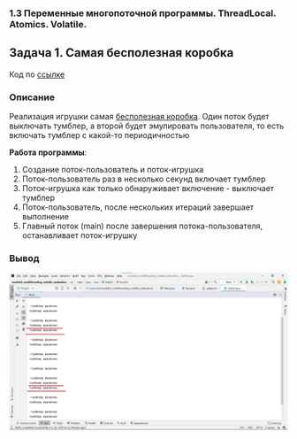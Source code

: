 ### 1.3 Переменные многопоточной программы. ThreadLocal. Atomics. Volatile.
## Задача 1. Самая бесполезная коробка
Код по [ссылке]()
### Описание
Реализация игрушки cамая [бесполезная коробка](https://www.youtube.com/watch?v=tGCW8xftdOA). 
Один поток будет выключать тумблер, а второй будет эмулировать пользователя, 
то есть включать тумблер с какой-то периодичностью

**Работа программы**:
1. Создание поток-пользователь и поток-игрушка 
2. Поток-пользователь раз в несколько секунд включает тумблер 
3. Поток-игрушка как только обнаруживает включение - выключает тумблер 
4. Поток-пользователь, после нескольких итераций завершает выполнение 
5. Главный поток (main) после завершения потока-пользователя, останавливает поток-игрушку
### Вывод
![Вывод консоли](https://github.com/A-Sakhmina/netology_multithreading_useless_box/blob/master/broken_toy.jpg)